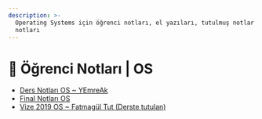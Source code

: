 ```yaml
---
description: >-
  Operating Systems için öğrenci notları, el yazıları, tutulmuş notlar
  notları
---
```


# 📕 Öğrenci Notları \| OS

<!--YPackage.YGitbookIntegration-tarafından-otomatik-oluşturulmuştur-->

- [Ders Notları OS ~ YEmreAk](Ders%20Notlar%C4%B1%20OS%20~%20YEmreAk.pdf)
- [Final Notları OS](Final%20Notlar%C4%B1%20OS.pdf)
- [Vize 2019 OS ~ Fatmagül Tut (Derste tutulan)](Vize%202019%20OS%20~%20Fatmag%C3%BCl%20Tut%20%28Derste%20tutulan%29.pdf)

<!--YPackage.YGitbookIntegration-tarafından-otomatik-oluşturulmuştur-->
